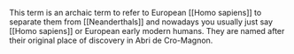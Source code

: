This term is an archaic term to refer to European [[Homo sapiens]] to separate them from [[Neanderthals]] and nowadays you usually just say [[Homo sapiens]] or European early modern humans. They are named after their original place of discovery in Abri de Cro-Magnon. 